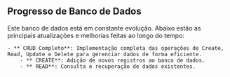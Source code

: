 ## Progresso de Banco de Dados

Este banco de dados está em constante evolução. Abaixo estão as principais atualizações e melhorias feitas ao longo do tempo: 

    - ** CRUD Completo**: Implementação completa das operações de Create, Read, Update e Delete para gerenciar dados de forma eficiente.
        - ** CREATE**: Adição de novos registros ao banco de dados.
        - ** READ**: Consulta e recuperação de dados existentes.